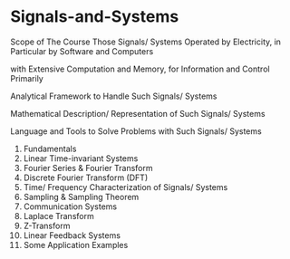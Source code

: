 # Signals-and-Systems
Scope of The Course 
Those Signals/ Systems Operated by Electricity, in Particular by Software and Computers 

with Extensive Computation and Memory, for Information and Control Primarily 

Analytical Framework to Handle Such Signals/ Systems 

Mathematical Description/ Representation of Such Signals/ Systems 

Language and Tools to Solve Problems with Such Signals/ Systems 

1. Fundamentals 
2. Linear Time-invariant Systems 
3. Fourier Series & Fourier Transform 
4. Discrete Fourier Transform (DFT) 
5. Time/ Frequency Characterization of Signals/ Systems 
6. Sampling & Sampling Theorem 
7. Communication Systems 
8. Laplace Transform 
9. Z-Transform 
10. Linear Feedback Systems 
11. Some Application Examples 
